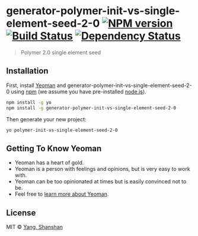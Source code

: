 # generator-polymer-init-vs-single-element-seed-2-0 [![NPM version][npm-image]][npm-url] [![Build Status][travis-image]][travis-url] [![Dependency Status][daviddm-image]][daviddm-url]
> Polymer 2.0 single element seed

## Installation

First, install [Yeoman](http://yeoman.io) and generator-polymer-init-vs-single-element-seed-2-0 using [npm](https://www.npmjs.com/) (we assume you have pre-installed [node.js](https://nodejs.org/)).

```bash
npm install -g yo
npm install -g generator-polymer-init-vs-single-element-seed-2-0
```

Then generate your new project:

```bash
yo polymer-init-vs-single-element-seed-2-0
```

## Getting To Know Yeoman

 * Yeoman has a heart of gold.
 * Yeoman is a person with feelings and opinions, but is very easy to work with.
 * Yeoman can be too opinionated at times but is easily convinced not to be.
 * Feel free to [learn more about Yeoman](http://yeoman.io/).

## License

MIT © [Yang, Shanshan]()


[npm-image]: https://badge.fury.io/js/generator-polymer-init-vs-single-element-seed-2-0.svg
[npm-url]: https://npmjs.org/package/generator-polymer-init-vs-single-element-seed-2-0
[travis-image]: https://travis-ci.org//generator-polymer-init-vs-single-element-seed-2-0.svg?branch=master
[travis-url]: https://travis-ci.org//generator-polymer-init-vs-single-element-seed-2-0
[daviddm-image]: https://david-dm.org//generator-polymer-init-vs-single-element-seed-2-0.svg?theme=shields.io
[daviddm-url]: https://david-dm.org//generator-polymer-init-vs-single-element-seed-2-0
